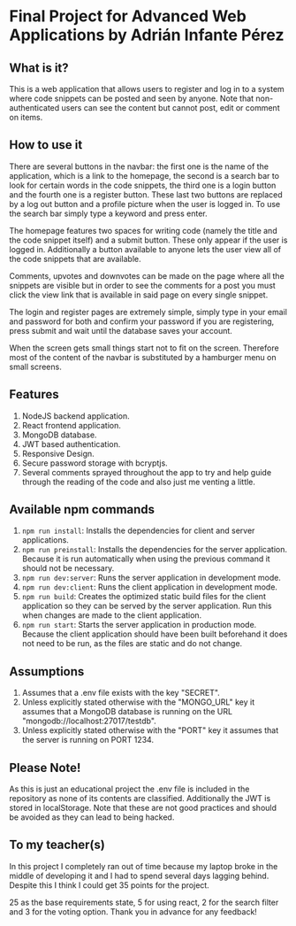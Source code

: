 # Final Project for Advanced Web Applications by Adrián Infante Pérez

## What is it?

This is a web application that allows users to register and log in to a system where code snippets can be posted and seen by anyone. Note that non-authenticated users can see the content but cannot post, edit or comment on items.

## How to use it

There are several buttons in the navbar: the first one is the name of the application, which is a link to the homepage, the second is a search bar to look for certain words in the code snippets, the third one is a login button and the fourth one is a register button. These last two buttons are replaced by a log out button and a profile picture when the user is logged in. To use the search bar simply type a keyword and press enter.

The homepage features two spaces for writing code (namely the title and the code snippet itself) and a submit button. These only appear if the user is logged in. Additionally a button available to anyone lets the user view all of the code snippets that are available.

Comments, upvotes and downvotes can be made on the page where all the snippets are visible but in order to see the comments for a post you must click the view link that is available in said page on every single snippet.

The login and register pages are extremely simple, simply type in your email and password for both and confirm your password if you are registering, press submit and wait until the database saves your account.

When the screen gets small things start not to fit on the screen. Therefore most of the content of the navbar is substituted by a hamburger menu on small screens.

## Features

1. NodeJS backend application.
2. React frontend application.
3. MongoDB database.
4. JWT based authentication.
5. Responsive Design.
6. Secure password storage with bcryptjs.
7. Several comments sprayed throughout the app to try and help guide through the reading of the code and also just me venting a little.

## Available npm commands

1. `npm run install`: Installs the dependencies for client and server applications.
2. `npm run preinstall`: Installs the dependencies for the server application. Because it is run automatically when using the previous command it should not be necessary.
3. `npm run dev:server`: Runs the server application in development mode.
4. `npm run dev:client`: Runs the client application in development mode.
5. `npm run build`: Creates the optimized static build files for the client application so they can be served by the server application. Run this when changes are made to the client application.
6. `npm run start`: Starts the server application in production mode. Because the client application should have been built beforehand it does not need to be run, as the files are static and do not change.

## Assumptions

1. Assumes that a .env file exists with the key "SECRET".
2. Unless explicitly stated otherwise with the "MONGO_URL" key it assumes that a MongoDB database is running on the URL "mongodb://localhost:27017/testdb".
3. Unless explicitly stated otherwise with the "PORT" key it assumes that the server is running on PORT 1234.

## Please Note!

As this is just an educational project the .env file is included in the repository as none of its contents are classified. Additionally the JWT is stored in localStorage. Note that these are not good practices and should be avoided as they can lead to being hacked.

## To my teacher(s)

In this project I completely ran out of time because my laptop broke in the middle of developing it and I had to spend several days lagging behind. Despite this I think I could get 35 points for the project.

25 as the base requirements state, 5 for using react, 2 for the search filter and 3 for the voting option. Thank you in advance for any feedback!
